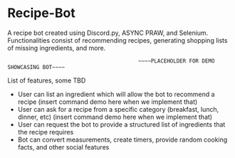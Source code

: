 # Recipe-Bot
A recipe bot created using Discord.py, ASYNC PRAW, and Selenium. Functionalities consist of recommending recipes, generating shopping lists of missing ingredients,  and more.

                                              
                                             ~~~~PLACEHOLDER FOR DEMO SHOWCASING BOT~~~~


List of features, some TBD

- User can list an ingredient which will allow the bot to recommend a recipe (insert command demo here when we implement that)
- User can ask for a recipe from a specific category (breakfast, lunch, dinner, etc) (insert command demo here when we implement that)
- User can request the bot to provide a structured list of ingredients that the recipe requires
- Bot can convert measurements, create timers, provide random cooking facts, and other social features
